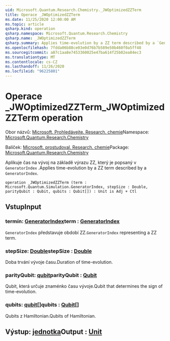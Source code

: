```yaml
---
uid: Microsoft.Quantum.Research.Chemistry._JWOptimizedZZTerm
title: Operace _JWOptimizedZZTerm
ms.date: 11/25/2020 12:00:00 AM
ms.topic: article
qsharp.kind: operation
qsharp.namespace: Microsoft.Quantum.Research.Chemistry
qsharp.name: _JWOptimizedZZTerm
qsharp.summary: Applies time-evolution by a ZZ term described by a `GeneratorIndex`.
ms.openlocfilehash: 7fdda06b88ce03e0d76b7b589e50b460f0a5ff48
ms.sourcegitcommit: a87c1aa8e7453360025e47ba614f25b02ea84ec3
ms.translationtype: MT
ms.contentlocale: cs-CZ
ms.lasthandoff: 11/26/2020
ms.locfileid: "96225801"
---
```

# <a name="_jwoptimizedzzterm-operation"></a><span data-ttu-id="fcc96-102">Operace _JWOptimizedZZTerm</span><span class="sxs-lookup"><span data-stu-id="fcc96-102">_JWOptimizedZZTerm operation</span></span>

<span data-ttu-id="fcc96-103">Obor názvů: [Microsoft. Prohledávejte. Research. chemie](xref:Microsoft.Quantum.Research.Chemistry)</span><span class="sxs-lookup"><span data-stu-id="fcc96-103">Namespace: [Microsoft.Quantum.Research.Chemistry](xref:Microsoft.Quantum.Research.Chemistry)</span></span>

<span data-ttu-id="fcc96-104">Balíček: [Microsoft. prostudoval. Research. chemie](https://nuget.org/packages/Microsoft.Quantum.Research.Chemistry)</span><span class="sxs-lookup"><span data-stu-id="fcc96-104">Package: [Microsoft.Quantum.Research.Chemistry](https://nuget.org/packages/Microsoft.Quantum.Research.Chemistry)</span></span>


<span data-ttu-id="fcc96-105">Aplikuje čas na vývoj na základě výrazu ZZ, který je popsaný v `GeneratorIndex` .</span><span class="sxs-lookup"><span data-stu-id="fcc96-105">Applies time-evolution by a ZZ term described by a `GeneratorIndex`.</span></span>

```qsharp
operation _JWOptimizedZZTerm (term : Microsoft.Quantum.Simulation.GeneratorIndex, stepSize : Double, parityQubit : Qubit, qubits : Qubit[]) : Unit is Adj + Ctl
```


## <a name="input"></a><span data-ttu-id="fcc96-106">Vstup</span><span class="sxs-lookup"><span data-stu-id="fcc96-106">Input</span></span>

### <a name="term--generatorindex"></a><span data-ttu-id="fcc96-107">termín: [GeneratorIndex](xref:Microsoft.Quantum.Simulation.GeneratorIndex)</span><span class="sxs-lookup"><span data-stu-id="fcc96-107">term : [GeneratorIndex](xref:Microsoft.Quantum.Simulation.GeneratorIndex)</span></span>

<span data-ttu-id="fcc96-108">`GeneratorIndex` představuje období ZZ.</span><span class="sxs-lookup"><span data-stu-id="fcc96-108">`GeneratorIndex` representing a ZZ term.</span></span>


### <a name="stepsize--double"></a><span data-ttu-id="fcc96-109">stepSize: [Double](xref:microsoft.quantum.lang-ref.double)</span><span class="sxs-lookup"><span data-stu-id="fcc96-109">stepSize : [Double](xref:microsoft.quantum.lang-ref.double)</span></span>

<span data-ttu-id="fcc96-110">Doba trvání vývoje času.</span><span class="sxs-lookup"><span data-stu-id="fcc96-110">Duration of time-evolution.</span></span>


### <a name="parityqubit--qubit"></a><span data-ttu-id="fcc96-111">parityQubit: [qubit](xref:microsoft.quantum.lang-ref.qubit)</span><span class="sxs-lookup"><span data-stu-id="fcc96-111">parityQubit : [Qubit](xref:microsoft.quantum.lang-ref.qubit)</span></span>

<span data-ttu-id="fcc96-112">Qubit, která určuje znaménko času vývoje.</span><span class="sxs-lookup"><span data-stu-id="fcc96-112">Qubit that determines the sign of time-evolution.</span></span>


### <a name="qubits--qubit"></a><span data-ttu-id="fcc96-113">qubits: [qubit](xref:microsoft.quantum.lang-ref.qubit)[]</span><span class="sxs-lookup"><span data-stu-id="fcc96-113">qubits : [Qubit](xref:microsoft.quantum.lang-ref.qubit)[]</span></span>

<span data-ttu-id="fcc96-114">Qubits z Hamiltonian.</span><span class="sxs-lookup"><span data-stu-id="fcc96-114">Qubits of Hamiltonian.</span></span>



## <a name="output--unit"></a><span data-ttu-id="fcc96-115">Výstup: [jednotka](xref:microsoft.quantum.lang-ref.unit)</span><span class="sxs-lookup"><span data-stu-id="fcc96-115">Output : [Unit](xref:microsoft.quantum.lang-ref.unit)</span></span>

